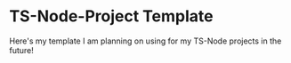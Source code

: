 # TS-Node-Project Template

Here's my template I am planning on using for my TS-Node projects in the future!
